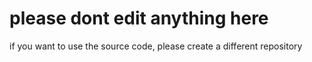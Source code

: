 please dont edit anything here
=====
if you want to use the source code, please create a different repository
